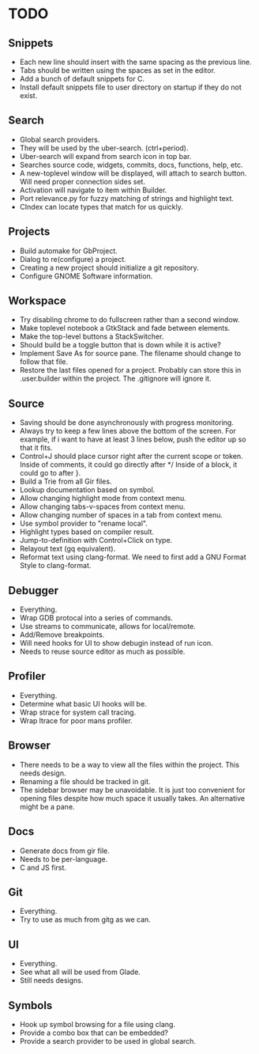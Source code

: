 # TODO

## Snippets

 * Each new line should insert with the same spacing as the previous line.
 * Tabs should be written using the spaces as set in the editor.
 * Add a bunch of default snippets for C.
 * Install default snippets file to user directory on startup if they
   do not exist.

## Search

 * Global search providers.
 * They will be used by the uber-search. (ctrl+period).
 * Uber-search will expand from search icon in top bar.
 * Searches source code, widgets, commits, docs, functions, help, etc.
 * A new-toplevel window will be displayed, will attach to search button.
   Will need proper connection sides set.
 * Activation will navigate to item within Builder.
 * Port relevance.py for fuzzy matching of strings and highlight text.
 * CIndex can locate types that match for us quickly.

## Projects

 * Build automake for GbProject.
 * Dialog to re(configure) a project.
 * Creating a new project should initialize a git repository.
 * Configure GNOME Software information.

## Workspace

 * Try disabling chrome to do fullscreen rather than a second window.
 * Make toplevel notebook a GtkStack and fade between elements.
 * Make the top-level buttons a StackSwitcher.
 * Should build be a toggle button that is down while it is active?
 * Implement Save As for source pane.
   The filename should change to follow that file.
 * Restore the last files opened for a project.
   Probably can store this in .user.builder within the project.
   The .gitignore will ignore it.

## Source

 * Saving should be done asynchronously with progress monitoring.
 * Always try to keep a few lines above the bottom of the screen.
   For example, if i want to have at least 3 lines below, push the
   editor up so that it fits.
 * Control+J should place cursor right after the current scope or
   token. Inside of comments, it could go directly after */
   Inside of a block, it could go to after }.
 * Build a Trie from all Gir files.
 * Lookup documentation based on symbol.
 * Allow changing highlight mode from context menu.
 * Allow changing tabs-v-spaces from context menu.
 * Allow changing number of spaces in a tab from context menu.
 * Use symbol provider to "rename local".
 * Highlight types based on compiler result.
 * Jump-to-definition with Control+Click on type.
 * Relayout text (gq equivalent).
 * Reformat text using clang-format.
   We need to first add a GNU Format Style to clang-format.

## Debugger

 * Everything.
 * Wrap GDB protocal into a series of commands.
 * Use streams to communicate, allows for local/remote.
 * Add/Remove breakpoints.
 * Will need hooks for UI to show debugin instead of run icon.
 * Needs to reuse source editor as much as possible.

## Profiler

 * Everything.
 * Determine what basic UI hooks will be.
 * Wrap strace for system call tracing.
 * Wrap ltrace for poor mans profiler.

## Browser

 * There needs to be a way to view all the files within the project.
   This needs design.
 * Renaming a file should be tracked in git.
 * The sidebar browser may be unavoidable. It is just too convenient for
   opening files despite how much space it usually takes. An alternative
   might be a pane.

## Docs

 * Generate docs from gir file.
 * Needs to be per-language.
 * C and JS first.

## Git

 * Everything.
 * Try to use as much from gitg as we can.

## UI

 * Everything.
 * See what all will be used from Glade.
 * Still needs designs.

## Symbols

 * Hook up symbol browsing for a file using clang.
 * Provide a combo box that can be embedded?
 * Provide a search provider to be used in global search.
